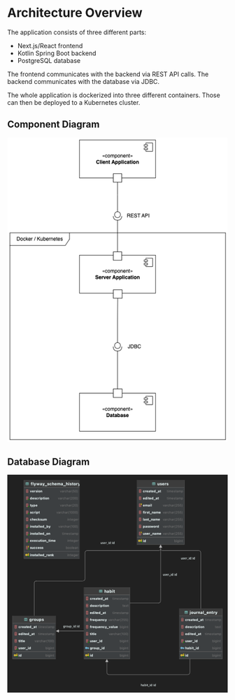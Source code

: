 # Architecture Overview

The application consists of three different parts:
- Next.js/React frontend
- Kotlin Spring Boot backend
- PostgreSQL database

The frontend communicates with the backend via REST API calls.
The backend communicates with the database via JDBC.

The whole application is dockerized into three different containers.
Those can then be deployed to a Kubernetes cluster.

## Component Diagram
![Component Diagram](../assets/diagrams/ComponentDiagram.png)

## Database Diagram
![Database](../assets/diagrams/Database.png)
